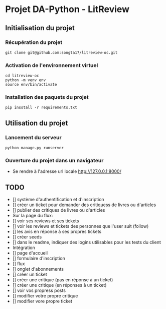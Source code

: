 # Projet DA-Python - LitReview

## Initialisation du projet

### Récupération du projet

```
git clone git@github.com:songta17/litreview-oc.git
```

### Activation de l'environnement virtuel

```
cd litreview-oc
python -m venv env
source env/bin/activate
```

### Installation des paquets du projet

```
pip insstall -r requirements.txt
```

## Utilisation du projet

### Lancement du serveur

```
python manage.py runserver
```

### Ouverture du projet dans un navigateur

- Se rendre à l'adresse url locale http://127.0.0.1:8000/

## TODO

- [] système d'authentification et d'inscription
- [] créer un ticket pour demander des critiquess de livres ou d'articles
- [] publier des critiques de livres ou d'articles
- Sur la page du flux:
- [] voir ses reviews et ses tickets
- [] voir les reviews et tickets des personnes que l'user suit (follow)
- [] les avis en réponse à ses propres tickets
- [] créer seeds
- [] dans le readme, indiquer des logins utilisables pour les tests du client
- Intégration
- [] page d'accueil
- [] formulaire d'inscription
- [] flux
- [] onglet d'abonnements
- [] créer un ticket
- [] créer une critique (pas en réponse à un ticket)
- [] créer une critique (en réponses à un ticket)
- [] voir vos propress posts
- [] modifier votre propre critique
- [] modifier vore propre ticket
